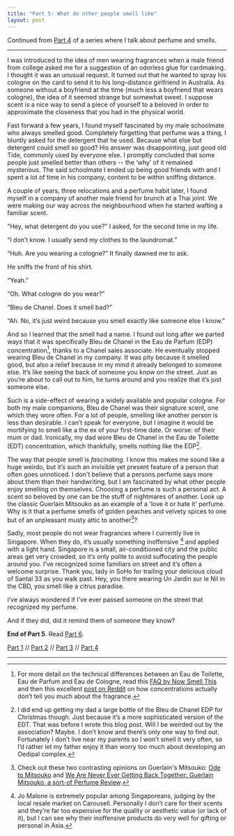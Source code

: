 ```yaml
---
title: "Part 5: What do other people smell like"
layout: post
---
```


Continued from [Part 4](/2016/11/26/scented-memories.html) of a series where I talk about perfume and smells.

---

I was introduced to the idea of men wearing fragrances when a male friend from college asked me for a suggestion of an odorless glue for cardmaking. I thought it was an unusual request. It turned out that he wanted to spray his cologne on the card to send it to his long-distance girlfriend in Australia. As someone without a boyfriend at the time (much less a boyfriend that wears cologne), the idea of it seemed strange but somewhat sweet. I suppose scent is a nice way to send a piece of yourself to a beloved in order to approximate the closeness that you had in the physical world. 

Fast forward a few years, I found myself fascinated by my male schoolmate who always smelled good. Completely forgetting that perfume was a thing, I bluntly asked for the detergent that he used. Because what else but detergent could smell so good? His answer was disappointing, just good old Tide, commonly used by everyone else. I promptly concluded that some people just smelled better than others -- the ‘why’ of it remained mysterious. The said schoolmate I ended up being good friends with and I spent a lot of time in his company, content to be within sniffing distance.

A couple of years, three relocations and a perfume habit later, I found myself in a company of another male friend for brunch at a Thai joint. We were making our way across the neighbourhood when he started wafting a familiar scent.

<div class='indented'>

<p>“Hey, what detergent do you use?” I asked, for the second time in my life. </p>

<p>“I don’t know. I usually send my clothes to the laundromat.”</p>

<p>“Huh. Are you wearing a cologne?” It finally dawned me to ask.</p>

<p>He sniffs the front of his shirt.</p>

<p>“Yeah.”</p>

<p>“Oh. What cologne do you wear?”</p>

<p>“Bleu de Chanel. Does it smell bad?”</p>

<p>“Ah. No, it’s just weird because you smell exactly like someone else I know.”</p>

</div>

And so I learned that the smell had a name. I found out long after we parted ways that it was specifically Bleu de Chanel in the Eau de Parfum (EDP) concentration[^1], thanks to a Chanel sales associate. He eventually stopped wearing Bleu de Chanel in my company. It was pity because it smelled good, but also a relief because in my mind it already belonged to someone else. It’s like seeing the back of someone you know on the street. Just as you’re about to call out to him, he turns around and you realize that it’s just someone else. 

Such is a side-effect of wearing a widely available and popular cologne. For both my male companions, Bleu de Chanel was their signature scent, one which they wore often. For a lot of people, smelling like another person is less than desirable. I can’t speak for everyone, but I imagine it would be mortifying to smell like a the ex of your first-time date. Or worse: of their mum or dad. Ironically, my dad wore Bleu de Chanel in the Eau de Toilette (EDT) concentration, which thankfully, smells nothing like the EDP[^5]. 

The way that people smell is _fascinating_. I know this makes me sound like a huge weirdo, but it’s such an invisible yet present feature of a person that often goes unnoticed. I don't believe that a persons perfume says more about them than their handwriting, but I am fascinated by what other people enjoy smelling on themselves. Choosing a perfume is such a personal act. A scent so beloved by one can be the stuff of nightmares of another. Look up the classic Guerlain Mitsouko as an example of a 'love it or hate it' perfume. Why is it that a perfume smells of golden peaches and velvety spices to one but of an unpleasant musty attic to another[^6]?

Sadly, most people do not wear fragrances where I currently live in Singapore. When they do, it’s usually something inoffensive [^3] and applied with a light hand. Singapore is a small, air-conditioned city and the public areas get very crowded, so it’s only polite to avoid suffocating the people around you. I’ve recognized some familiars on street and it’s often a welcome surprise. Thank you, lady in SoHo for trailing your delicious cloud of Santal 33 as you walk past. Hey, you there wearing Un Jardin sur le Nil in the CBD, you smell like a citrus paradise. 

I’ve always wondered if I’ve ever passed someone on the street that recognized my perfume. 

And if they did, did it remind them of someone they know?

__End of Part 5__. Read [Part 6](/2016/12/10/perfume-in-life-today.html).

[Part 1](/2016/11/06/nail-polish-made-me-puke.html) // [Part 2](/2016/11/07/department-stores-are-terrifying.html) // [Part 3](/2016/11/13/short-lived-first-love.html) // [Part 4](/2016/11/26/scented-memories.html) 

---
[^1]: For more detail on the technical differences between an Eau de Toilette, Eau de Parfum and Eau de Cologne, read this [FAQ by Now Smell This](http://www.nstperfume.com/perfume-faq/) and then this excellent [post on Reddit](https://www.reddit.com/r/fragrance/comments/5cdib8/lets_talk_about_fragrance_concentration_and/) on how concentrations actually don’t tell you much about the fragrance.
[^2]: More on the rise of demand for niche perfumery by [The Guardian: Move over Taylor Swift – indie perfumers ride high as public tires of celebrity scent](https://www.theguardian.com/fashion/2015/jul/12/indie-perfumers-ride-high-celebrity-scents-taylor-swift-justin-bieber)
[^3]: Jo Malone is extremely popular among Singaporeans, judging by the local resale market on Carousell. Personally I don’t care for their scents and they’re far too expensive for the quality or aesthetic value (or lack of it), but I can see why their inoffensive products do very well for gifting or personal in Asia. 
[^4]: Penhaligon’s is owned by Puig, an Italian conglomerate, Jo Malone and Tom Ford perfumes by Estee Lauder and there is [talk](http://wwd.com/fashion-news/fashion-scoops/lvmh-reportedly-poised-to-buy-maison-francis-kurkdjian-10704909/) about Maison Francis Kurkdjian being acquired by LVMH. For a true, indie-owned perfumery, look up the Tauer Perfumes or 4160 Tuesdays.
[^5]: I did end up getting my dad a large bottle of the Bleu de Chanel EDP for Christmas though. Just because it’s a more sophisticated version of the EDT. That was before I wrote this blog post. Will I be weirded out by the association? Maybe. I don’t know and there’s only one way to find out. Fortunately I don’t live near my parents so I won’t smell it very often, so I’d rather let my father enjoy it than worry too much about developing an Oedipal complex.
[^6]: Check out these two contrasting opinions on Guerlain's Mitsouko: [Ode to Mitsouko](http://perfumeposse.com/2007/12/24/ode-to-mitsouko/) and [We Are Never Ever Getting Back Together: Guerlain Mitsouko, a sort-of Perfume Review](http://themuseinwoodenshoes.com/we-are-never-ever-getting-back-together-guerlain-mitsouko-a-sort-of-perfume-review/).
